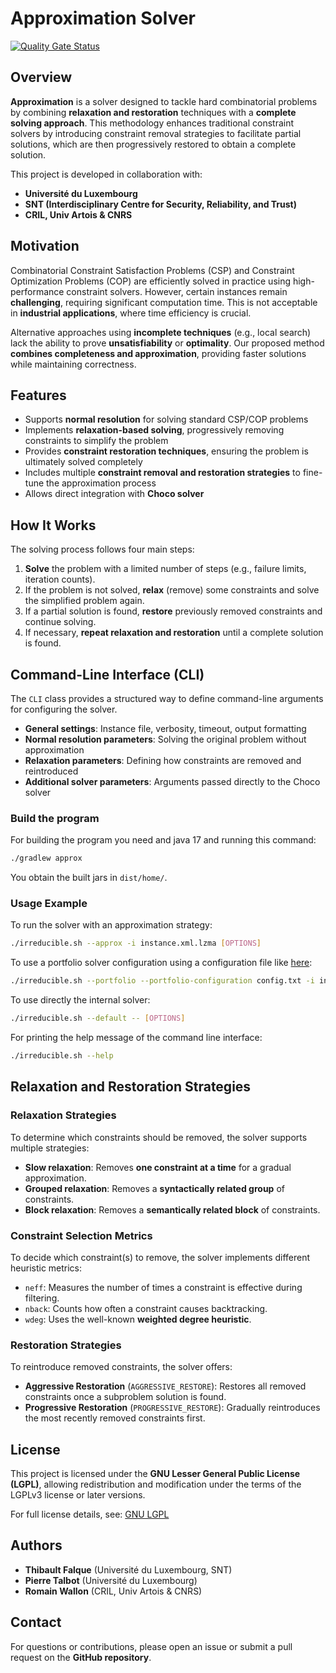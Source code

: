 # Approximation Solver
[![Quality Gate Status](https://sonarcloud.io/api/project_badges/measure?project=thibaultfalque_irreducible&metric=alert_status&token=76206a5e946ea5e87358a97d8712fd5f6c6a0019)](https://sonarcloud.io/summary/new_code?id=thibaultfalque_irreducible)

## Overview

**Approximation** is a solver designed to tackle hard combinatorial problems by combining **relaxation and restoration** techniques with a **complete solving approach**. This methodology enhances traditional constraint solvers by introducing constraint removal strategies to facilitate partial solutions, which are then progressively restored to obtain a complete solution.

This project is developed in collaboration with:
- **Université du Luxembourg**
- **SNT (Interdisciplinary Centre for Security, Reliability, and Trust)**
- **CRIL, Univ Artois & CNRS**

## Motivation

Combinatorial Constraint Satisfaction Problems (CSP) and Constraint Optimization Problems (COP) are efficiently solved in practice using high-performance constraint solvers. However, certain instances remain **challenging**, requiring significant computation time. This is not acceptable in **industrial applications**, where time efficiency is crucial.

Alternative approaches using **incomplete techniques** (e.g., local search) lack the ability to prove **unsatisfiability** or **optimality**. Our proposed method **combines completeness and approximation**, providing faster solutions while maintaining correctness.

## Features

- Supports **normal resolution** for solving standard CSP/COP problems
- Implements **relaxation-based solving**, progressively removing constraints to simplify the problem
- Provides **constraint restoration techniques**, ensuring the problem is ultimately solved completely
- Includes multiple **constraint removal and restoration strategies** to fine-tune the approximation process
- Allows direct integration with **Choco solver**

## How It Works

The solving process follows four main steps:

1. **Solve** the problem with a limited number of steps (e.g., failure limits, iteration counts).
2. If the problem is not solved, **relax** (remove) some constraints and solve the simplified problem again.
3. If a partial solution is found, **restore** previously removed constraints and continue solving.
4. If necessary, **repeat relaxation and restoration** until a complete solution is found.

## Command-Line Interface (CLI)

The `CLI` class provides a structured way to define command-line arguments for configuring the solver. 

- **General settings**: Instance file, verbosity, timeout, output formatting
- **Normal resolution parameters**: Solving the original problem without approximation
- **Relaxation parameters**: Defining how constraints are removed and reintroduced
- **Additional solver parameters**: Arguments passed directly to the Choco solver

### Build the program 

For building the program you need and java 17 and running this command: 

```sh
./gradlew approx
```

You obtain the built jars in `dist/home/`. 


### Usage Example

To run the solver with an approximation strategy:
```sh
./irreducible.sh --approx -i instance.xml.lzma [OPTIONS]
```

To use a portfolio solver configuration using a configuration file like [here](./src/test/resources/):
```sh
./irreducible.sh --portfolio --portfolio-configuration config.txt -i instance.xml.lzma [OPTIONS] 
```

To use directly the internal solver: 
```sh
./irreducible.sh --default -- [OPTIONS] 
```

For printing the help message of the command line interface: 

```sh
./irreducible.sh --help 
```



## Relaxation and Restoration Strategies

### Relaxation Strategies

To determine which constraints should be removed, the solver supports multiple strategies:

- **Slow relaxation**: Removes **one constraint at a time** for a gradual approximation.
- **Grouped relaxation**: Removes a **syntactically related group** of constraints.
- **Block relaxation**: Removes a **semantically related block** of constraints.

### Constraint Selection Metrics

To decide which constraint(s) to remove, the solver implements different heuristic metrics:

- `neff`: Measures the number of times a constraint is effective during filtering.
- `nback`: Counts how often a constraint causes backtracking.
- `wdeg`: Uses the well-known **weighted degree heuristic**.

### Restoration Strategies

To reintroduce removed constraints, the solver offers:

- **Aggressive Restoration** (`AGGRESSIVE_RESTORE`): Restores all removed constraints once a subproblem solution is found.
- **Progressive Restoration** (`PROGRESSIVE_RESTORE`): Gradually reintroduces the most recently removed constraints first.

## License

This project is licensed under the **GNU Lesser General Public License (LGPL)**, allowing redistribution and modification under the terms of the LGPLv3 license or later versions.

For full license details, see: [GNU LGPL](http://www.gnu.org/licenses/lgpl.html)

## Authors

- **Thibault Falque** (Université du Luxembourg, SNT)
- **Pierre Talbot** (Université du Luxembourg)
- **Romain Wallon** (CRIL, Univ Artois & CNRS)

## Contact

For questions or contributions, please open an issue or submit a pull request on the **GitHub repository**.

